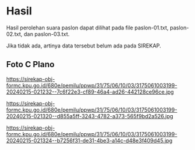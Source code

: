 # Hasil

Hasil perolehan suara paslon dapat dilihat pada file paslon-01.txt, paslon-02.txt, dan paslon-03.txt.

Jika tidak ada, artinya data tersebut belum ada pada SIREKAP.

## Foto C Plano

https://sirekap-obj-formc.kpu.go.id/680e/pemilu/ppwp/31/75/06/10/03/3175061003199-20240215-021232--7c6f22e3-cf89-46a4-ad26-442128ce96ce.jpg

https://sirekap-obj-formc.kpu.go.id/680e/pemilu/ppwp/31/75/06/10/03/3175061003199-20240215-021320--d855a5ff-3243-4782-a373-565f9bd2a526.jpg

https://sirekap-obj-formc.kpu.go.id/680e/pemilu/ppwp/31/75/06/10/03/3175061003199-20240215-021324--b7256f31-de31-4be3-a14c-d48e3f409d45.jpg

